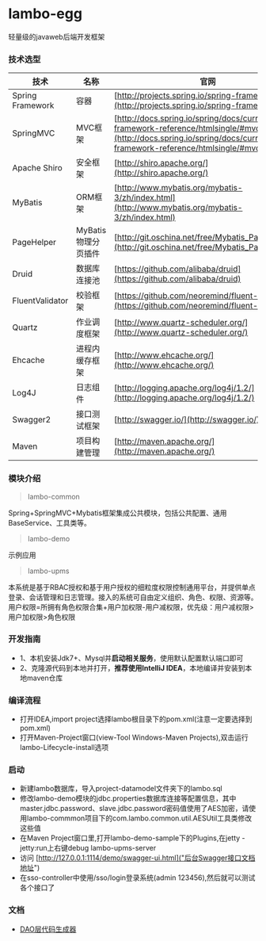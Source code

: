 # lambo-egg
轻量级的javaweb后端开发框架

### 技术选型

技术 | 名称 | 官网
----|------|----
Spring Framework | 容器  | [http://projects.spring.io/spring-framework/](http://projects.spring.io/spring-framework/)
SpringMVC | MVC框架  | [http://docs.spring.io/spring/docs/current/spring-framework-reference/htmlsingle/#mvc](http://docs.spring.io/spring/docs/current/spring-framework-reference/htmlsingle/#mvc)
Apache Shiro | 安全框架  | [http://shiro.apache.org/](http://shiro.apache.org/)
MyBatis | ORM框架  | [http://www.mybatis.org/mybatis-3/zh/index.html](http://www.mybatis.org/mybatis-3/zh/index.html)
PageHelper | MyBatis物理分页插件  | [http://git.oschina.net/free/Mybatis_PageHelper](http://git.oschina.net/free/Mybatis_PageHelper)
Druid | 数据库连接池  | [https://github.com/alibaba/druid](https://github.com/alibaba/druid)
FluentValidator | 校验框架  | [https://github.com/neoremind/fluent-validator](https://github.com/neoremind/fluent-validator)
Quartz | 作业调度框架  | [http://www.quartz-scheduler.org/](http://www.quartz-scheduler.org/)
Ehcache | 进程内缓存框架  | [http://www.ehcache.org/](http://www.ehcache.org/)
Log4J | 日志组件  | [http://logging.apache.org/log4j/1.2/](http://logging.apache.org/log4j/1.2/)
Swagger2 | 接口测试框架  | [http://swagger.io/](http://swagger.io/)
Maven | 项目构建管理  | [http://maven.apache.org/](http://maven.apache.org/)

### 模块介绍

> lambo-common

Spring+SpringMVC+Mybatis框架集成公共模块，包括公共配置、通用BaseService、工具类等。

> lambo-demo

示例应用

> lambo-upms

本系统是基于RBAC授权和基于用户授权的细粒度权限控制通用平台，并提供单点登录、会话管理和日志管理。接入的系统可自由定义组织、角色、权限、资源等。用户权限=所拥有角色权限合集+用户加权限-用户减权限，优先级：用户减权限>用户加权限>角色权限

### 开发指南
- 1、本机安装Jdk7+、Mysql并**启动相关服务**，使用默认配置默认端口即可
- 2、克隆源代码到本地并打开，**推荐使用IntelliJ IDEA**，本地编译并安装到本地maven仓库

### 编译流程
- 打开IDEA,import project选择lambo根目录下的pom.xml(注意一定要选择到pom.xml)
- 打开Maven-Project窗口(view-Tool Windows-Maven Projects),双击运行lambo-Lifecycle-install选项

### 启动
- 新建lambo数据库，导入project-datamodel文件夹下的lambo.sql
- 修改lambo-demo模块的jdbc.properties数据库连接等配置信息，其中master.jdbc.password、slave.jdbc.password密码值使用了AES加密，请使用lambo-commmon项目下的com.lambo.common.util.AESUtil工具类修改这些值
- 在Maven Project窗口里,打开lambo-demo-sample下的Plugins,在jetty - jetty:run上右键debug lambo-upms-server
- 访问 [http://127.0.0.1:1114/demo/swagger-ui.html]("后台Swagger接口文档地址")
- 在sso-controller中使用/sso/login登录系统(admin 123456),然后就可以测试各个接口了

### 文档

- [DAO层代码生成器](https://github.com/btmagm/lambo-egg-backend/wiki/DAO%E5%B1%82%E4%BB%A3%E7%A0%81%E7%94%9F%E6%88%90)